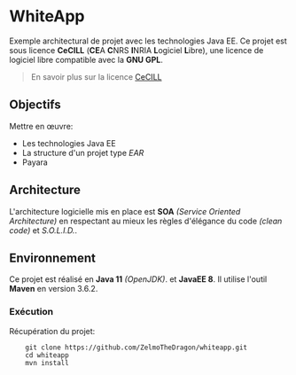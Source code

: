 # WhiteApp

Exemple architectural de projet avec les technologies Java EE.
Ce projet est sous licence **CeCILL** (**CE**A **C**NRS **I**NRIA **L**ogiciel **L**ibre),
une licence de logiciel libre compatible avec la **GNU GPL**.

> En savoir plus sur la licence [CeCILL](http://cecill.info/index.fr.html)

## Objectifs

Mettre en œuvre:

* Les technologies Java EE
* La structure d'un projet type *EAR*
* Payara

## Architecture

L'architecture logicielle mis en place est **SOA** *(Service Oriented Architecture)* en respectant au mieux les règles d'élégance du code *(clean code)* et *S.O.L.I.D.*.

## Environnement

Ce projet est réalisé en **Java 11** *(OpenJDK)*. et **JavaEE 8**.
Il utilise l'outil **Maven** en version 3.6.2.

### Exécution

Récupération du projet:
~~~
    git clone https://github.com/ZelmoTheDragon/whiteapp.git
    cd whiteapp
    mvn install
~~~
